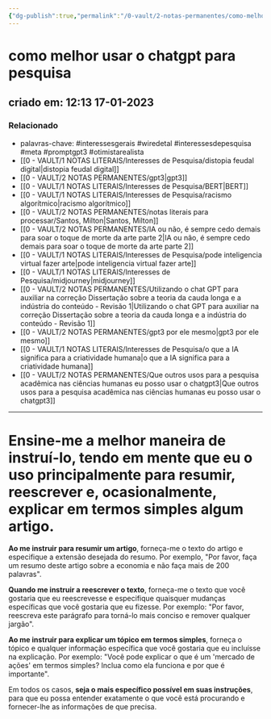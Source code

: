 ```yaml
---
{"dg-publish":true,"permalink":"/0-vault/2-notas-permanentes/como-melhor-usar-o-chatgpt-para-pesquisa/","tags":["permanente","interessesgerais","wiredetal","interessesdepesquisa","meta","promptgpt3","otimistarealista"],"dgHomeLink":true,"dgShowLocalGraph":true,"dgShowFileTree":true,"dgEnableSearch":true,"noteIcon":""}
---
```


# como melhor usar o chatgpt para pesquisa
## criado em: 12:13 17-01-2023

### Relacionado
- palavras-chave: #interessesgerais  #wiredetal  #interessesdepesquisa #meta #promptgpt3  #otimistarealista 
- [[0 - VAULT/1 NOTAS LITERAIS/Interesses de Pesquisa/distopia feudal digital\|distopia feudal digital]]
- [[0 - VAULT/2 NOTAS PERMANENTES/gpt3\|gpt3]]
- [[0 - VAULT/1 NOTAS LITERAIS/Interesses de Pesquisa/BERT\|BERT]]
- [[0 - VAULT/1 NOTAS LITERAIS/Interesses de Pesquisa/racismo algorítmico\|racismo algorítmico]]
- [[0 - VAULT/2 NOTAS PERMANENTES/notas literais para processar/Santos, Milton\|Santos, Milton]]
- [[0 - VAULT/2 NOTAS PERMANENTES/IA ou não, é sempre cedo demais para soar o toque de morte da arte parte 2\|IA ou não, é sempre cedo demais para soar o toque de morte da arte parte 2]]
- [[0 - VAULT/1 NOTAS LITERAIS/Interesses de Pesquisa/pode inteligencia virtual fazer arte\|pode inteligencia virtual fazer arte]]
- [[0 - VAULT/1 NOTAS LITERAIS/Interesses de Pesquisa/midjourney\|midjourney]]
- [[0 - VAULT/2 NOTAS PERMANENTES/Utilizando o chat GPT para auxiliar na correção Dissertação sobre a teoria da cauda longa e a indústria do conteúdo - Revisão 1\|Utilizando o chat GPT para auxiliar na correção Dissertação sobre a teoria da cauda longa e a indústria do conteúdo - Revisão 1]]
- [[0 - VAULT/2 NOTAS PERMANENTES/gpt3 por ele mesmo\|gpt3 por ele mesmo]]
- [[0 - VAULT/1 NOTAS LITERAIS/Interesses de Pesquisa/o que a IA significa para a criatividade humana\|o que a IA significa para a criatividade humana]]
- [[0 - VAULT/2 NOTAS PERMANENTES/Que outros usos para a pesquisa acadêmica nas ciências humanas eu posso usar o chatgpt3\|Que outros usos para a pesquisa acadêmica nas ciências humanas eu posso usar o chatgpt3]]
---
# Ensine-me a melhor maneira de instruí-lo, tendo em mente que eu o uso principalmente para resumir, reescrever e, ocasionalmente, explicar em termos simples algum artigo.

**Ao me instruir para resumir um artigo**, forneça-me o texto do artigo e especifique a extensão desejada do resumo. Por exemplo, "Por favor, faça um resumo deste artigo sobre a economia e não faça mais de 200 palavras".

**Quando me instruir a reescrever o texto**, forneça-me o texto que você gostaria que eu reescrevesse e especifique quaisquer mudanças específicas que você gostaria que eu fizesse. Por exemplo: "Por favor, reescreva este parágrafo para torná-lo mais conciso e remover qualquer jargão".

**Ao me instruir para explicar um tópico em termos simples**, forneça o tópico e qualquer informação específica que você gostaria que eu incluísse na explicação. Por exemplo: "Você pode explicar o que é um 'mercado de ações' em termos simples? Inclua como ela funciona e por que é importante".

Em todos os casos, **seja o mais específico possível em suas instruções**, para que eu possa entender exatamente o que você está procurando e fornecer-lhe as informações de que precisa.